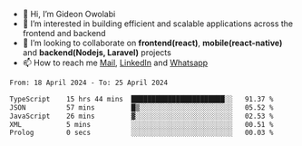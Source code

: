 - 👋 Hi, I’m Gideon Owolabi
- 👀 I’m interested in building efficient and scalable applications across the frontend and backend
- 💞️ I’m looking to collaborate on <b>frontend(react)</b>, <b>mobile(react-native)</b> and <b>backend(Nodejs, Laravel)</b> projects
- 📫 How to reach me <a href="mailto:gideoniyin2021@gmail.com">Mail</a>, <a href="https://www.linkedin.com/in/gideon-owolabi-9b667a232/">LinkedIn</a> and <a href="https://wa.me/2348055377085">Whatsapp</a>

<!---
gude1/gude1 is a ✨ special ✨ repository because its `README.md` (this file) appears on your GitHub profile.
You can click the Preview link to take a look at your changes.
--->

<!--START_SECTION:waka-->

```txt
From: 18 April 2024 - To: 25 April 2024

TypeScript    15 hrs 44 mins  ███████████████████████░░   91.37 %
JSON          57 mins         █▒░░░░░░░░░░░░░░░░░░░░░░░   05.52 %
JavaScript    26 mins         ▓░░░░░░░░░░░░░░░░░░░░░░░░   02.53 %
XML           5 mins          ░░░░░░░░░░░░░░░░░░░░░░░░░   00.51 %
Prolog        0 secs          ░░░░░░░░░░░░░░░░░░░░░░░░░   00.03 %
```

<!--END_SECTION:waka-->
